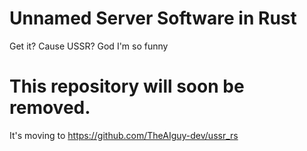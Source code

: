 # Unnamed Server Software in Rust

Get it? Cause USSR? God I'm so funny

# This repository will soon be removed.

It's moving to https://github.com/TheAIguy-dev/ussr_rs
